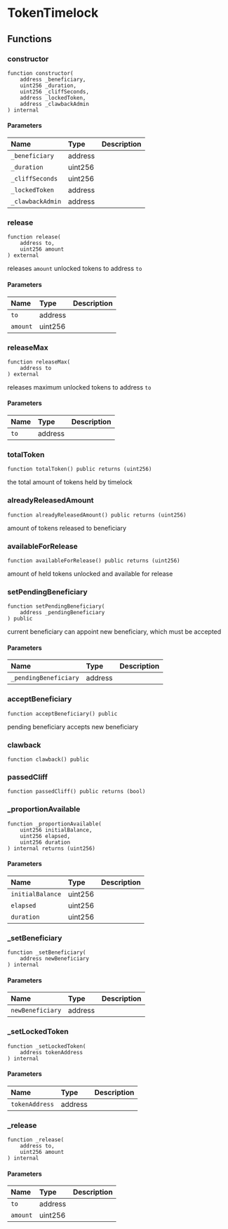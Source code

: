 # TokenTimelock

## Functions

### constructor

```solidity
function constructor(
    address _beneficiary,
    uint256 _duration,
    uint256 _cliffSeconds,
    address _lockedToken,
    address _clawbackAdmin
) internal
```

#### Parameters

| Name | Type | Description |
| :--- | :--- | :---------- |
| `_beneficiary` | address |  |
| `_duration` | uint256 |  |
| `_cliffSeconds` | uint256 |  |
| `_lockedToken` | address |  |
| `_clawbackAdmin` | address |  |

### release

```solidity
function release(
    address to,
    uint256 amount
) external
```

releases `amount` unlocked tokens to address `to`

#### Parameters

| Name | Type | Description |
| :--- | :--- | :---------- |
| `to` | address |  |
| `amount` | uint256 |  |

### releaseMax

```solidity
function releaseMax(
    address to
) external
```

releases maximum unlocked tokens to address `to`

#### Parameters

| Name | Type | Description |
| :--- | :--- | :---------- |
| `to` | address |  |

### totalToken

```solidity
function totalToken() public returns (uint256)
```

the total amount of tokens held by timelock

### alreadyReleasedAmount

```solidity
function alreadyReleasedAmount() public returns (uint256)
```

amount of tokens released to beneficiary

### availableForRelease

```solidity
function availableForRelease() public returns (uint256)
```

amount of held tokens unlocked and available for release

### setPendingBeneficiary

```solidity
function setPendingBeneficiary(
    address _pendingBeneficiary
) public
```

current beneficiary can appoint new beneficiary, which must be accepted

#### Parameters

| Name | Type | Description |
| :--- | :--- | :---------- |
| `_pendingBeneficiary` | address |  |

### acceptBeneficiary

```solidity
function acceptBeneficiary() public
```

pending beneficiary accepts new beneficiary

### clawback

```solidity
function clawback() public
```

### passedCliff

```solidity
function passedCliff() public returns (bool)
```

### _proportionAvailable

```solidity
function _proportionAvailable(
    uint256 initialBalance,
    uint256 elapsed,
    uint256 duration
) internal returns (uint256)
```

#### Parameters

| Name | Type | Description |
| :--- | :--- | :---------- |
| `initialBalance` | uint256 |  |
| `elapsed` | uint256 |  |
| `duration` | uint256 |  |

### _setBeneficiary

```solidity
function _setBeneficiary(
    address newBeneficiary
) internal
```

#### Parameters

| Name | Type | Description |
| :--- | :--- | :---------- |
| `newBeneficiary` | address |  |

### _setLockedToken

```solidity
function _setLockedToken(
    address tokenAddress
) internal
```

#### Parameters

| Name | Type | Description |
| :--- | :--- | :---------- |
| `tokenAddress` | address |  |

### _release

```solidity
function _release(
    address to,
    uint256 amount
) internal
```

#### Parameters

| Name | Type | Description |
| :--- | :--- | :---------- |
| `to` | address |  |
| `amount` | uint256 |  |


